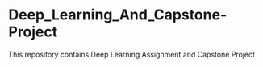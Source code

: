 # Deep_Learning_And_Capstone-Project
This repository contains Deep Learning Assignment and Capstone Project
